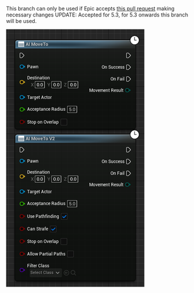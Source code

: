 This branch can only be used if Epic accepts [this pull request](https://github.com/EpicGames/UnrealEngine/pull/10528) making necessary changes
UPDATE: Accepted for 5.3, for 5.3 onwards this branch will be used.

![example node](https://github.com/Vaei/repo_files/blob/main/AIMoveTo/node_preview.png)
